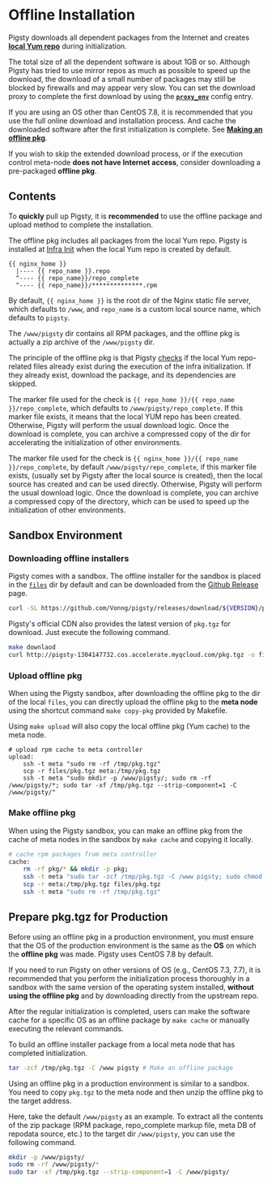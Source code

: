 # Offline Installation

Pigsty downloads all dependent packages from the Internet and creates [**local Yum repo**](v-infra#repo) during initialization.

The total size of all the dependent software is about 1GB or so. Although Pigsty has tried to use mirror repos as much as possible to speed up the download, the download of a small number of packages may still be blocked by firewalls and may appear very slow. You can set the download proxy to complete the first download by using the [**`proxy_env`**](v-infra.md#proxy_env) config entry.

If you are using an OS other than CentOS 7.8, it is recommended that you use the full online download and installation process. And cache the downloaded software after the first initialization is complete. See [**Making an offline pkg**](#Make-offline-pkg).

If you wish to skip the extended download process, or if the execution control meta-node **does not have Internet access**, consider downloading a pre-packaged **offline pkg**.



## Contents

To **quickly** pull up Pigsty, it is **recommended** to use the offline package and upload method to complete the installation.

The offline pkg includes all packages from the local Yum repo. Pigsty is installed at [Infra Init](p-infra.md) when the local Yum repo is created by default.

```
{{ nginx_home }}
  |---- {{ repo_name }}.repo
  ^---- {{ repo_name}}/repo_complete
  ^---- {{ repo_name}}/**************.rpm
```


By default, `{{ nginx_home }}` is the root dir of the Nginx static file server, which defaults to `/www`, and `repo_name` is a custom local source name, which defaults to `pigsty`.

The `/www/pigsty` dir contains all RPM packages, and the offline pkg is actually a zip archive of the `/www/pigsty` dir.

The principle of the offline pkg is that Pigsty [checks](https://github.com/Vonng/pigsty/blob/master/roles/repo/tasks/main.yml#L49) if the local Yum repo-related files already exist during the execution of the infra initialization. If they already exist, download the package, and its dependencies are skipped.

The marker file used for the check is `{{ repo_home }}/{{ repo_name }}/repo_complete`, which defaults to `/www/pigsty/repo_complete`. If this marker file exists, it means that the local YUM repo has been created. Otherwise, Pigsty will perform the usual download logic. Once the download is complete, you can archive a compressed copy of the dir for accelerating the initialization of other environments.


The marker file used for the check is `{{ nginx_home }}/{{ repo_name }}/repo_complete`, by default `/www/pigsty/repo_complete`, if this marker file exists, (usually set by Pigsty after the local source is created), then the local source has created and can be used directly. Otherwise, Pigsty will perform the usual download logic. Once the download is complete, you can archive a compressed copy of the directory, which can be used to speed up the initialization of other environments.



## Sandbox Environment

### Downloading offline installers

Pigsty comes with a sandbox. The offline installer for the sandbox is placed in the [`files`](https://github.com/Vonng/pigsty/tree/master/files) dir by default and can be downloaded from the [Github Release](https://github.com/Vonng/pigsty/releases) page.

```bash
curl -SL https://github.com/Vonng/pigsty/releases/download/${VERSION}/pkg.tgz -o dist/${VERSION}/pkg.tgz
```

Pigsty's official CDN also provides the latest version of `pkg.tgz` for download. Just execute the following command.

```bash
make downlaod
curl http://pigsty-1304147732.cos.accelerate.myqcloud.com/pkg.tgz -o files/pkg.tgz
```



### Upload offline pkg

When using the Pigsty sandbox, after downloading the offline pkg to the dir of the local `files`, you can directly upload the offline pkg to the **meta node** using the shortcut command `make copy-pkg` provided by Makefile.

Using ``make upload`` will also copy the local offline pkg (Yum cache) to the meta node.

```shell
# upload rpm cache to meta controller
upload:
	ssh -t meta "sudo rm -rf /tmp/pkg.tgz"
	scp -r files/pkg.tgz meta:/tmp/pkg.tgz
	ssh -t meta "sudo mkdir -p /www/pigsty/; sudo rm -rf /www/pigsty/*; sudo tar -xf /tmp/pkg.tgz --strip-component=1 -C /www/pigsty/"
```

### Make offline pkg

When using the Pigsty sandbox, you can make an offline pkg from the cache of meta nodes in the sandbox by `make cache` and copying it locally.

```bash
# cache rpm packages from meta controller
cache:
	rm -rf pkg/* && mkdir -p pkg;
	ssh -t meta "sudo tar -zcf /tmp/pkg.tgz -C /www pigsty; sudo chmod a+r /tmp/pkg.tgz"
	scp -r meta:/tmp/pkg.tgz files/pkg.tgz
	ssh -t meta "sudo rm -rf /tmp/pkg.tgz"
```



## Prepare pkg.tgz for Production

Before using an offline pkg in a production environment, you must ensure that the OS of the production environment is the same as the **OS** on which the **offline pkg** was made. Pigsty uses CentOS 7.8 by default.

If you need to run Pigsty on other versions of OS (e.g., CentOS 7.3, 7.7), it is recommended that you perform the initialization process thoroughly in a sandbox with the same version of the operating system installed, **without using the offline pkg** and by downloading directly from the upstream repo.

After the regular initialization is completed, users can make the software cache for a specific OS as an offline package by `make cache` or manually executing the relevant commands.

To build an offline installer package from a local meta node that has completed initialization.

```bash
tar -zcf /tmp/pkg.tgz -C /www pigsty # Make an offline package
```

Using an offline pkg in a production environment is similar to a sandbox.  You need to copy `pkg.tgz` to the meta node and then unzip the offline pkg to the target address.

Here, take the default `/www/pigsty` as an example. To extract all the contents of the zip package (RPM package, repo_complete markup file, meta DB of repodata source, etc.) to the target dir `/www/pigsty`, you can use the following command.

```bash
mkdir -p /www/pigsty/
sudo rm -rf /www/pigsty/*
sudo tar -xf /tmp/pkg.tgz --strip-component=1 -C /www/pigsty/
```

